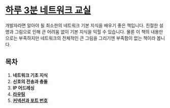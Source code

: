 # [하루 3분 네트워크 교실](http://bit.ly/2uHR0Ji)

개발자라면 알아야 될 최소한의 네트워크 기본 지식을 배우기 좋은 책입니다.
친절한 설명과 그림으로 인해 큰 어려움 없이 기본 지식을 익힐 수 있습니다.
물론 이 책의 내용만으로는 부족하지만 네트워크의 전체적인 큰 그림을 그리기엔 부족함이 없는 책이라 봅니다.

## 목차

1. **네트워크 기초 지식**
2. **신호의 전송과 충돌**
3. **IP 어드레싱**
4. [**라우팅**](chapter4.md)
5. [**커넥션과 포트 번호**](chapter5.md)
